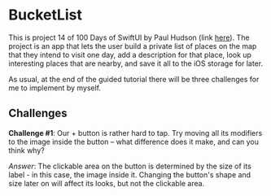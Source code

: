 # BucketList

This is project 14 of 100 Days of SwiftUI by Paul Hudson (link [here](https://www.hackingwithswift.com/books/ios-swiftui/bucket-list-introduction)). The project is an app that lets the user build a private list of places on the map that they intend to visit one day, add a description for that place, look up interesting places that are nearby, and save it all to the iOS storage for later.

As usual, at the end of the guided tutorial there will be three challenges for me to implement by myself.

## Challenges

**Challenge #1**: Our + button is rather hard to tap. Try moving all its modifiers to the image inside the button – what difference does it make, and can you think why?

*Answer*: The clickable area on the button is determined by the size of its label - in this case, the image inside it. Changing the button's shape and size later on will affect its looks, but not the clickable area.
